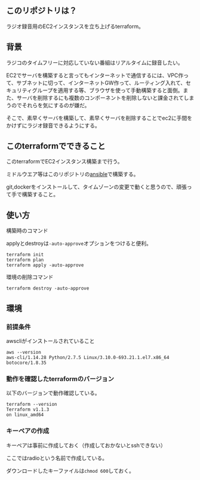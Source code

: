 ## このリポジトリは？

ラジオ録音用のEC2インスタンスを立ち上げるterraform。

## 背景

ラジコのタイムフリーに対応していない番組はリアルタイムに録音したい。

 EC2でサーバを構築すると言ってもインターネットで通信するには、VPC作って、サブネットに切って、インターネットGW作って、ルーティング入れて、セキュリティグループを適用する等、ブラウザを使って手動構築すると面倒。また、サーバを削除するにも複数のコンポーネントを削除しないと課金されてしまうのでそれらを気にするのが嫌だ。

そこで、素早くサーバを構築して、素早くサーバを削除することでec2に手間をかけずにラジオ録音できるようにする。

## このterraformでできること

このterraformでEC2インスタンス構築まで行う。

ミドルウエア等はこのリポジトリの[ansible](https://github.com/yamadatt/ansible-ec2)で構築する。

git,dockerをインストールして、タイムゾーンの変更で動くと思うので、頑張って手で構築すること。

## 使い方

構築時のコマンド

applyとdestroyは```-auto-approve```オプションをつけると便利。

    terraform init
    terraform plan
    terraform apply -auto-approve


環境の削除コマンド

    terraform destroy -auto-approve


## 環境

### 前提条件

awscliがインストールされていること

    aws --version
    aws-cli/1.14.28 Python/2.7.5 Linux/3.10.0-693.21.1.el7.x86_64 botocore/1.8.35

### 動作を確認したterraformのバージョン

以下のバージョンで動作確認している。

    terraform --version
    Terraform v1.1.3
    on linux_amd64

### キーペアの作成

キーペアは事前に作成しておく（作成しておかないとsshできない）

ここではradioという名前で作成している。

ダウンロードしたキーファイルは```chmod 600```しておく。

